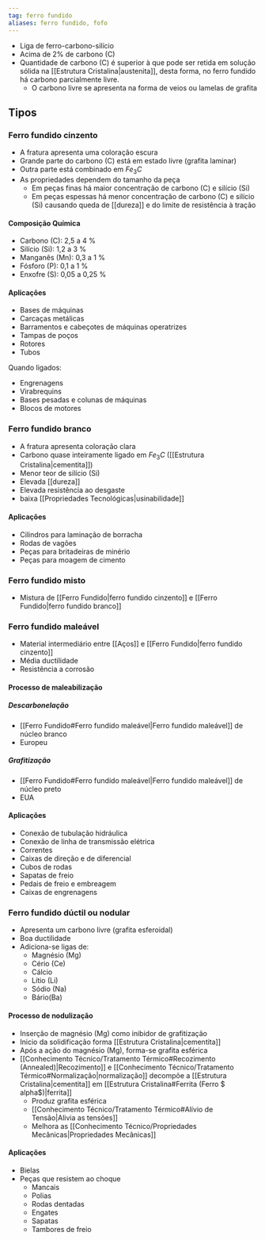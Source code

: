 ```yaml
---
tag: ferro fundido
aliases: ferro fundido, fofo
---
```

- Liga de ferro-carbono-silício
- Acima de 2% de carbono (C)
- Quantidade de carbono (C) é superior  à que pode ser retida em solução sólida na [[Estrutura Cristalina|austenita]], desta forma, no ferro fundido há carbono parcialmente livre.
	- O carbono livre se apresenta na forma de veios ou lamelas de grafita

## Tipos
### Ferro fundido cinzento
- A fratura apresenta uma coloração escura
- Grande parte do carbono (C) está em estado livre (grafita laminar)
- Outra parte está combinado em $Fe_3C$
- As propriedades dependem do tamanho da peça
	- Em peças finas há maior concentração de carbono (C) e silício (Si)
	- Em peças espessas há menor concentração de carbono (C) e silício (Si) causando queda de [[dureza]] e do limite de resistência à tração 
	
#### Composição Química
 - Carbono (C): 2,5 a 4 %
 - Silício (Si): 1,2 a 3 %
 - Manganês (Mn): 0,3 a 1 %
 - Fósforo (P): 0,1 a 1 %
 - Enxofre (S): 0,05 a 0,25 %
 
#### Aplicações
- Bases de máquinas
- Carcaças metálicas
- Barramentos e cabeçotes de máquinas operatrizes
- Tampas de poços
- Rotores
- Tubos

Quando ligados:
- Engrenagens
- Virabrequins
- Bases pesadas e colunas de máquinas
- Blocos de motores

### Ferro fundido branco
- A fratura apresenta coloração clara
- Carbono quase inteiramente ligado em $Fe_3C$ ([[Estrutura Cristalina|cementita]])
- Menor teor de silício (Si)
- Elevada [[dureza]]
- Elevada resistência ao desgaste
- baixa [[Propriedades Tecnológicas|usinabilidade]]

#### Aplicações
- Cilindros para laminação de borracha
- Rodas de vagões
- Peças para britadeiras de minério
- Peças para moagem de cimento

### Ferro fundido misto
- Mistura de [[Ferro Fundido|ferro fundido cinzento]] e [[Ferro Fundido|ferro fundido branco]] 

### Ferro fundido maleável
- Material intermediário entre [[Aços]] e [[Ferro Fundido|ferro fundido cinzento]]
- Média ductilidade
- Resistência a corrosão

#### Processo de maleabilização
##### Descarbonelação
- [[Ferro Fundido#Ferro fundido maleável|Ferro fundido maleável]] de núcleo branco
- Europeu
##### Grafitização
- [[Ferro Fundido#Ferro fundido maleável|Ferro fundido maleável]] de núcleo preto
- EUA

#### Aplicações
- Conexão de tubulação hidráulica
- Conexão de linha de transmissão elétrica
- Correntes
- Caixas de direção e de diferencial
- Cubos de rodas
- Sapatas de freio
- Pedais de freio e embreagem
- Caixas de engrenagens

### Ferro fundido dúctil ou nodular
- Apresenta um carbono livre (grafita esferoidal)
- Boa ductilidade
- Adiciona-se ligas de:
	- Magnésio (Mg)
	- Cério (Ce)
	- Cálcio
	- Lítio (Li)
	- Sódio (Na)
	- Bário(Ba)

#### Processo de nodulização
- Inserção de magnésio (Mg) como inibidor de grafitização
- Inicio da solidificação forma [[Estrutura Cristalina|cementita]]
- Após a ação do magnésio (Mg), forma-se grafita esférica
- [[Conhecimento Técnico/Tratamento Térmico#Recozimento (Annealed)|Recozimento]] e [[Conhecimento Técnico/Tratamento Térmico#Normalização|normalização]] decompõe a [[Estrutura Cristalina|cementita]] em [[Estrutura Cristalina#Ferrita (Ferro $ alpha$)|ferrita]]
	- Produz grafita esférica
	- [[Conhecimento Técnico/Tratamento Térmico#Alívio de Tensão|Alivia as tensões]]
	- Melhora as [[Conhecimento Técnico/Propriedades Mecânicas|Propriedades Mecânicas]]

#### Aplicações
- Bielas
- Peças que resistem ao choque
	- Mancais
	- Polias
	- Rodas dentadas
	- Engates
	- Sapatas
	- Tambores de freio